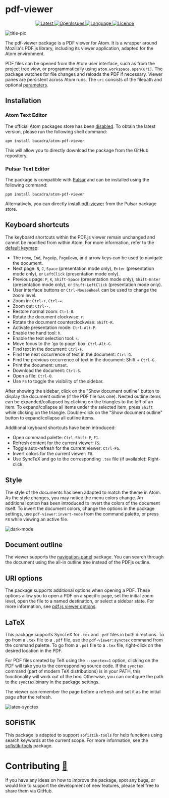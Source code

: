 # pdf-viewer

<p align="center">
  <a href="https://github.com/bacadra/atom-pdf-viewer/tags">
  <img src="https://img.shields.io/github/v/tag/bacadra/atom-pdf-viewer?style=for-the-badge&label=Latest&color=blue" alt="Latest">
  </a>
  <a href="https://github.com/bacadra/atom-pdf-viewer/issues">
  <img src="https://img.shields.io/github/issues-raw/bacadra/atom-pdf-viewer?style=for-the-badge&color=blue" alt="OpenIssues">
  </a>
  <a href="https://github.com/bacadra/atom-pdf-viewer/blob/master/package.json">
  <img src="https://img.shields.io/github/languages/top/bacadra/atom-pdf-viewer?style=for-the-badge&color=blue" alt="Language">
  </a>
  <a href="https://github.com/bacadra/atom-pdf-viewer/blob/master/LICENSE">
  <img src="https://img.shields.io/github/license/bacadra/atom-pdf-viewer?style=for-the-badge&color=blue" alt="Licence">
  </a>
</p>

![title-pic](https://github.com/bacadra/atom-pdf-viewer/blob/master/assets/title-pic.png?raw=true)

The pdf-viewer package is a PDF viewer for Atom. It is a wrapper around Mozilla's PDF.js library, including its viewer application, adapted for the Atom environment.

PDF files can be opened from the Atom user interface, such as from the project tree view, or programmatically using `atom.workspace.open(uri)`. The package watches for file changes and reloads the PDF if necessary. Viewer panes are persistent across Atom runs. The `uri` consists of the filepath and optional [parameters](https://github.com/mozilla/pdf.js/wiki/Viewer-options).

## Installation

### Atom Text Editor

The official Atom packages store has been [disabled](https://github.blog/2022-06-08-sunsetting-atom/). To obtain the latest version, please run the following shell command:

```shell
apm install bacadra/atom-pdf-viewer
```

This will allow you to directly download the package from the GitHub repository.

### Pulsar Text Editor

The package is compatible with [Pulsar](https://pulsar-edit.dev/) and can be installed using the following command:

```shell
ppm install bacadra/atom-pdf-viewer
```

Alternatively, you can directly install [pdf-viewer](https://web.pulsar-edit.dev/packages/pdf-viewer) from the Pulsar package store.

## Keyboard shortcuts

The keyboard shortcuts within the PDF.js viewer remain unchanged and cannot be modified from within Atom. For more information, refer to the [default keymap](https://github.com/mozilla/pdf.js/wiki/Frequently-Asked-Questions#faq-shortcuts):

- The `Home`, `End`, `PageUp`, `PageDown`, and arrow keys can be used to navigate the document.
- Next page: `N`, `J`, `Space` (presentation mode only), `Enter` (presentation mode only), or `LeftClick` (presentation mode only).
- Previous page: `P`, `K`, `Shift-Space` (presentation mode only), `Shift-Enter` (presentation mode only), or `Shift-LeftClick` (presentation mode only).
- User interface buttons or `Ctrl-MouseWheel` can be used to change the zoom level.
- Zoom in: `Ctrl-+`, `Ctrl-=`.
- Zoom out: `Ctrl--`.
- Restore normal zoom: `Ctrl-0`.
- Rotate the document clockwise: `r`.
- Rotate the document counterclockwise: `Shift-R`.
- Activate presentation mode: `Ctrl-Alt-P`.
- Enable the hand tool: `h`.
- Enable the text selection tool: `s`.
- Move focus to the 'go to page' box: `Ctrl-Alt-G`.
- Find text in the document: `Ctrl-F`.
- Find the next occurrence of text in the document: `Ctrl-G`.
- Find the previous occurrence of text in the document: Shift + `Ctrl-G`.
- Print the document: unset.
- Download the document: `Ctrl-S`.
- Open a file: `Ctrl-O`.
- Use `F4` to toggle the visibility of the sidebar.

After showing the sidebar, click on the "Show document outline" button to display the document outline (if the PDF file has one). Nested outline items can be expanded/collapsed by clicking on the triangles to the left of an item. To expand/collapse all items under the selected item, press `Shift` while clicking on the triangle. Double-click on the "Show document outline" button to expand/collapse all outline items.

Additional keyboard shortcuts have been introduced:

- Open command palette: `Ctrl-Shift-P`, `F1`.
- Refresh content for the current viewer: `F5`.
- Toggle auto-refresh for the current viewer: `Ctrl-F5`.
- Invert colors for the current viewer: `F8`.
- Use SyncTeX and go to the corresponding `.tex` file (if available): Right-click.

## Style

The style of the documents has been adapted to match the theme in Atom. As the style changes, you may notice the menu colors change. An additional option has been introduced to invert the colors of the document itself. To invert the document colors, change the options in the package settings, use `pdf-viewer:invert-mode` from the command palette, or press `F8` while viewing an active file.

![dark-mode](https://github.com/bacadra/atom-pdf-viewer/blob/master/assets/dark-mode.png?raw=true)

## Document outline

The viewer supports the [navigation-panel](https://github.com/bacadra/atom-navigation-panel) package. You can search through the document using the all-in outline tree instead of the PDFjs outline.

## URI options

The package supports additional options when opening a PDF. These options allow you to open a PDF on a specific page, set the initial zoom level, open the file to a named destination, or select a sidebar state. For more information, see [pdf.js viewer options](https://github.com/mozilla/pdf.js/wiki/Viewer-options).

## LaTeX

This package supports SyncTeX for `.tex` and `.pdf` files in both directions. To go from a `.tex` file to a `.pdf` file, use the `pdf-viewer:synctex` command from the command palette. To go from a `.pdf` file to a `.tex` file, right-click on the desired location in the PDF.

For PDF files created by TeX using the `--synctex=1` option, clicking on the PDF will take you to the corresponding source code. If the `synctex` command (part of modern TeX distributions) is in your PATH, this functionality will work out of the box. Otherwise, you can configure the path to the `synctex` binary in the package settings.

The viewer can remember the page before a refresh and set it as the initial page after the refresh.

![latex-synctex](https://github.com/bacadra/atom-pdf-viewer/blob/master/assets/latex-synctex.png?raw=true)

## SOFiSTiK

This package is adapted to support `sofistik-tools` for help functions using search keywords at the current scope. For more information, see the [sofistik-tools](https://github.com/bacadra/atom-sofistik-tools) package.

# Contributing [🍺](https://www.buymeacoffee.com/asiloisad)

If you have any ideas on how to improve the package, spot any bugs, or would like to support the development of new features, please feel free to share them via GitHub.
